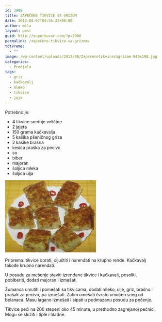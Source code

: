 ```yaml
---
id: 3908
title: ZAPEČENE TIKVICE SA GRIZOM
date: 2012-08-07T09:56:23+00:00
author: mila
layout: post
guid: http://superkuvar.com/?p=3908
permalink: /zapečene-tikvice-sa-grizom/
totvreme:
  - ""
image: /wp-content/uploads/2012/08/Zapecenetikvicesagrizom-940x198.jpg
categories:
  - Predjela
tags:
  - griz
  - kačkavalj
  - mleko
  - tikvice
  - jaja
---
```

Potrebno je:

  * 4 tikvice srednje veličine
  * 2 jajeta
  * 150 grama kačkavalja
  * 5 kašika pšeničnog griza
  * 2 kašike brašna
  * kesica praška za pecivo
  * so
  * biber
  * majoran
  * šoljica mleka
  * šoljica ulja

<img class="alignnone size-medium wp-image-3910" title="Zapecenetikvicesagrizom" src="/wp-content/uploads/2012/08/Zapecenetikvicesagrizom-e1344333126907-300x237.jpg" alt="" width="300" height="237" /> 

Priprema: tikvice oprati, oljuštiti i narendati na krupno rende. Kačkavalj takođe krupno narendati.

U posudu za mešenje staviti izrendane tikvice i kačkavalj, posoliti, pobiberiti, dodati majoran i izmešati.

Žumanca umutiti i pomešati sa tikvicama, dodati mleko, ulje, griz, brašno i prašak za pecivo, pa izmešati. Zatim umešati čvrsto umućen sneg od belanaca. Masu lagano izmešati i sipati u podmazanu posudu za pečenje.

Tikvice peći na 200 stepeni oko 45 minuta, u prethodno zagrejanoj pećnici. Mogu se služiti i tiple i hladne.